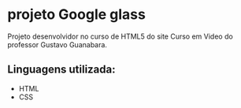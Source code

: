 # projeto Google glass
Projeto desenvolvidor no curso de HTML5 do site Curso em Video do professor Gustavo Guanabara. 

## Linguagens utilizada:
- HTML
- CSS
